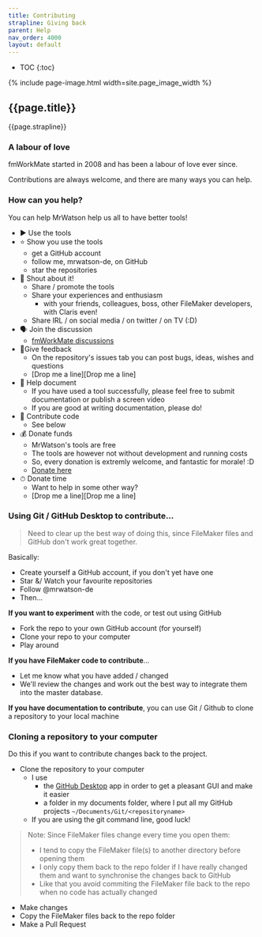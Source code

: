 ```yaml
---
title: Contributing
strapline: Giving back
parent: Help
nav_order: 4000
layout: default
---
```

- TOC
{:toc}

{% include page-image.html width=site.page_image_width %}

## {{page.title}}

{{page.strapline}}

### A labour of love

fmWorkMate started in 2008 and has been a labour of love ever since.

Contributions are always welcome, and there are many ways you can help.

### How can you help?

You can help MrWatson help us all to have better tools!

- ▶️ Use the tools
- ⭐️ Show you use the tools
  - get a GitHub account
  - follow me, mrwatson-de, on GitHub
  - star the repositories
- 📣 Shout about it!
  - Share / promote the tools
  - Share your experiences and enthusiasm
    - with your friends, colleagues, boss, other FileMaker developers, with Claris even!
  - Share IRL / on social media / on twitter / on TV (:D)
- 🗣 Join the discussion
  - [fmWorkMate discussions](https://github.com/mrwatson-de/fmWorkMate/discussions)
- 🚦Give feedback
  - On the repository's issues tab you can post bugs, ideas, wishes and questions
  - [Drop me a line][Drop me a line]
- 📖 Help document
  - If you have used a tool successfully, please feel free to submit documentation or publish a screen video
  - If you are good at writing documentation, please do!
- 📲 Contribute code
  - See below
- 💰 Donate funds
  - MrWatson's tools are free
  - The tools are however not without development and running costs
  - So, every donation is extremly welcome, and fantastic for morale! :D
  - [Donate here](donating.html)
- ⏱ Donate time
  - Want to help in some other way?
  - [Drop me a line][Drop me a line]


### Using Git / GitHub Desktop to contribute...

> Need to clear up the best way of doing this, since FileMaker files and GitHub don't work great together.

Basically:

- Create yourself a GitHub account, if you don't yet have one
- Star &/ Watch your favourite repositories
- Follow @mrwatson-de
- Then...

**If you want to experiment** with the code, or test out using GitHub

- Fork the repo to your own GitHub account (for yourself)
- Clone your repo to your computer
- Play around

**If you have FileMaker code to contribute**...

- Let me know what you have added / changed
- We'll review the changes and work out the best way to integrate them into the master database.

**If you have documentation to contribute**, you can use Git / Github to clone a repository to your local machine

### Cloning a repository to your computer

Do this if you want to contribute changes back to the project.

- Clone the repository to your computer
  - I use
    - the [GitHub Desktop](https://desktop.github.com) app in order to get a pleasant GUI and make it easier 
    - a folder in my documents folder, where I put all my GitHub projects `~/Documents/Git/<repositoryname>`
  - If you are using the git command line, good luck!

> Note: Since FileMaker files change every time you open them:
>
> - I tend to copy the FileMaker file(s) to another directory before opening them
> - I only copy them back to the repo folder if I have really changed them and want to synchronise the changes back to GitHub
> - Like that you avoid commiting the FileMaker file back to the repo when no code has actually changed

- Make changes
- Copy the FileMaker files back to the repo folder
- Make a Pull Request
